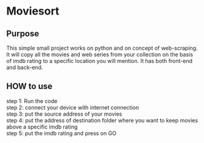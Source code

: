 # Moviesort
## Purpose<br />
This simple small project works on python and on concept of web-scraping. It will copy all the movies and web series from your collection on the basis of imdb
rating to a specific location you will mention. It has both front-end and back-end.

## HOW to use<br />
step 1: Run the code<br />
step 2: connect your device with internet connection<br />
step 3: put the source address of your movies<br />
step 4: put the address of destination folder where you want to keep movies above a specific imdb rating<br />
step 5: put the imdb rating and press on GO<br />

